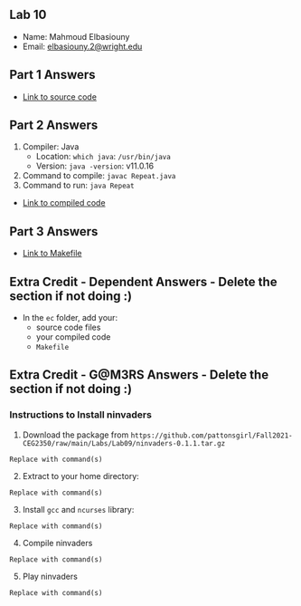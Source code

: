 ## Lab 10

- Name: Mahmoud Elbasiouny
- Email: elbasiouny.2@wright.edu

## Part 1 Answers

- [Link to source code](Repeat.java)

## Part 2 Answers

1. Compiler: Java
   - Location: `which java`: `/usr/bin/java`
   - Version: `java -version`: v11.0.16
2. Command to compile: `javac Repeat.java`
3. Command to run: `java Repeat`

- [Link to compiled code](Repeat.class)

## Part 3 Answers

- [Link to Makefile](Makefile)

## Extra Credit - Dependent Answers - Delete the section if not doing :)

- In the `ec` folder, add your:
  - source code files
  - your compiled code
  - `Makefile`

## Extra Credit - G@M3RS Answers - Delete the section if not doing :)

### Instructions to Install ninvaders

1. Download the package from `https://github.com/pattonsgirl/Fall2021-CEG2350/raw/main/Labs/Lab09/ninvaders-0.1.1.tar.gz`

```
Replace with command(s)
```

2. Extract to your home directory:

```
Replace with command(s)
```

3. Install `gcc` and `ncurses` library:

```
Replace with command(s)
```

4. Compile ninvaders

```
Replace with command(s)
```

5. Play ninvaders

```
Replace with command(s)
```
